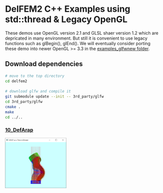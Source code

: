 # DelFEM2 C++ Examples using std::thread & Legacy OpenGL

These demos use OpenGL version 2.1 and GLSL shaer version 1.2 which are depricated in many environment. But still it is convenient to use legacy functions such as glBegin(), glEnd(). We will eventually consider porting these demo into newer OpenGL >= 3.3 in the [examples_glfwnew folder](../examples_glfwnew).



## Download dependencies

```bash
# move to the top directory
cd delfem2

# download glfw and compile it
git submodule update --init -- 3rd_party/glfw
cd 3rd_party/glfw
cmake .
make
cd ../..
```





### [10_DefArap](10_DefArap)
<img src="10_DefArap/thumbnail.png" width=200>

